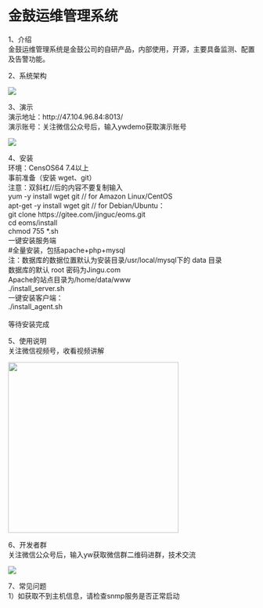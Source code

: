 # 金鼓运维管理系统

1、介绍
<br>
金鼓运维管理系统是金鼓公司的自研产品，内部使用，开源，主要具备监测、配置及告警功能。
<p>
2、系统架构
<br>
<p style="align:left;"><img src="https://www.jinguc.com/oms/img/xtjg.png"></p>
<p>
3、演示
<br>
演示地址：http://47.104.96.84:8013/<br>
演示账号：关注微信公众号后，输入ywdemo获取演示账号<br>
<p style="align:left;"><img src="https://www.jinguc.com/oms/img/gzh.png"></p>
<p>
4、安装<br>
环境：CensOS64 7.4以上<br>
事前准备（安装 wget、git）<br>
注意：双斜杠//后的内容不要复制输入<br>
yum -y install wget git      // for Amazon Linux/CentOS<br>
apt-get -y install wget git  // for Debian/Ubuntu：<br>
git clone https://gitee.com/jinguc/eoms.git<br>
cd eoms/install<br>
chmod 755 *.sh<br>
一键安装服务端<br>
#全量安装，包括apache+php+mysql<br>
注：数据库的数据位置默认为安装目录/usr/local/mysql下的 data 目录<br>
      数据库的默认 root 密码为Jingu.com<br>
      Apache的站点目录为/home/data/www<br>
./install_server.sh<br>
一键安装客户端：<br>
./install_agent.sh<br>
<br>
等待安装完成<br>
<p>
5、使用说明<br>
关注微信视频号，收看视频讲解<br>
<p style="align:left;"><img src="https://www.jinguc.com/oms/img/sph.png" width="348"></p>
<p>
6、开发者群<br>
关注微信公众号后，输入yw获取微信群二维码进群，技术交流<br>
<p style="align:left;"><img src="https://www.jinguc.com/oms/img/kfq.png"></p>
<p>
7、常见问题<br>
1）如获取不到主机信息，请检查snmp服务是否正常启动<br>


